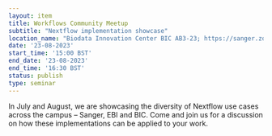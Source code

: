 ```yaml
---
layout: item
title: Workflows Community Meetup
subtitle: "Nextflow implementation showcase"
location_name: "Biodata Innovation Center BIC AB3-23; https://sanger.zoom.us/j/98816905092?pwd=MmFoR0JaaXZiZnJJQTV0d0lmSFdFZz09"
date: '23-08-2023'
start_time: '15:00 BST'
end_date: '23-08-2023'
end_time: '16:30 BST'
status: publish
type: seminar
---
```


In July and August, we are showcasing the diversity of Nextflow use cases across the campus – Sanger, EBI and BIC. Come and join us for a discussion on how these implementations can be applied to your work.
